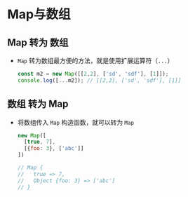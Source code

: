 # Map与数组

## Map 转为 数组

- `Map` 转为数组最方便的方法，就是使用扩展运算符（`...`）

    ```js
    const m2 = new Map([[2,2], ['sd', 'sdf'], [1]]);
    console.log([...m2]); // [[2,2], ['sd', 'sdf'], [1]]
    ```

## 数组 转为 Map

- 将数组传入 `Map` 构造函数，就可以转为 `Map`

    ```js
    new Map([
      [true, 7],
      [{foo: 3}, ['abc']]
    ])

    // Map {
    //   true => 7,
    //   Object {foo: 3} => ['abc']
    // }
    ```
